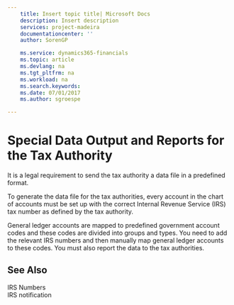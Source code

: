 ```yaml
---
    title: Insert topic title| Microsoft Docs
    description: Insert description
    services: project-madeira
    documentationcenter: ''
    author: SorenGP

    ms.service: dynamics365-financials
    ms.topic: article
    ms.devlang: na
    ms.tgt_pltfrm: na
    ms.workload: na
    ms.search.keywords:
    ms.date: 07/01/2017
    ms.author: sgroespe

---
```

# Special Data Output and Reports for the Tax Authority
It is a legal requirement to send the tax authority a data file in a predefined format.  
  
 To generate the data file for the tax authorities, every account in the chart of accounts must be set up with the correct Internal Revenue Service \(IRS\) tax number as defined by the tax authority.  
  
 General ledger accounts are mapped to predefined government account codes and these codes are divided into groups and types. You need to add the relevant IRS numbers and then manually map general ledger accounts to these codes. You must also report the data to the tax authorities.  
  
## See Also  
 IRS Numbers   
 IRS notification